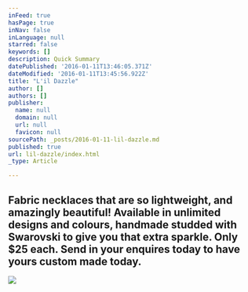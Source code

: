 ```yaml
---
inFeed: true
hasPage: true
inNav: false
inLanguage: null
starred: false
keywords: []
description: Quick Summary
datePublished: '2016-01-11T13:46:05.371Z'
dateModified: '2016-01-11T13:45:56.922Z'
title: "L'il Dazzle"
author: []
authors: []
publisher:
  name: null
  domain: null
  url: null
  favicon: null
sourcePath: _posts/2016-01-11-lil-dazzle.md
published: true
url: lil-dazzle/index.html
_type: Article

---
```

## Fabric necklaces that are so lightweight, and amazingly beautiful!  Available in unlimited designs and colours, handmade studded with Swarovski to give you that extra sparkle. Only $25 each.  Send in your enquires today to have yours custom made today.
![](https://the-grid-user-content.s3-us-west-2.amazonaws.com/ca503a29-8056-434f-965a-21803690bbd0.jpg)